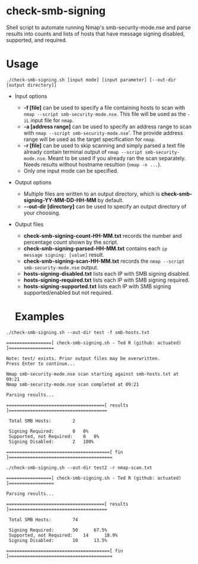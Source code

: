 # check-smb-signing
Shell script to automate running Nmap's smb-security-mode.nse and parse results into counts and lists of hosts that have message signing disabled, supported, and required.

# Usage
```
./check-smb-signing.sh [input mode] [input parameter] [--out-dir [output directory]]
```
* Input options
  - **-f [file]** can be used to specify a file containing hosts to scan with `nmap --script smb-security-mode.nse`. This file will be used as the `-iL` input file for `nmap`.
  - **-a [address range]** can be used to specify an address range to scan with `nmap --script smb-security-mode.nse`'. The provide address range will be used as the target specification for `nmap`.
  - **-r [file]** can be used to skip scanning and simply parsed a text file already contain terminal output of `nmap --script smb-security-mode.nse`. Meant to be used if you already ran the scan separately. Needs results without hostname resultion (`nmap -n ...`).
  - Only one input mode can be specified.
* Output options
  - Multiple files are written to an output directory, which is **check-smb-signing-YY-MM-DD-HH-MM** by default.
  - **--out-dir [directory]** can be used to specify an output directory of your choosing.
* Output files
  - **check-smb-signing-count-HH-MM.txt** records the number and percentage count shown by the script.
  - **check-smb-signing-parsed-HH-MM.txt** contains each `ip   message signing: [value]` result.
  - **check-smb-signing-scan-HH-MM.txt** records the `nmap --script smb-security-mode.nse` output.
  - **hosts-signing-disabled.txt** lists each IP with SMB signing disabled.
  - **hosts-signing-required.txt** lists each IP with SMB signing required.
  - **hosts-signing-supported.txt** lists each IP with SMB signing supported/enabled but not required.
  
  # Examples
```
./check-smb-signing.sh --out-dir test -f smb-hosts.txt 

=================[ check-smb-signing.sh - Ted R (github: actuated) ]=================

Note: test/ exists. Prior output files may be overwritten.
Press Enter to continue...

Nmap smb-security-mode.nse scan starting against smb-hosts.txt at 09:21
Nmap smb-security-mode.nse scan completed at 09:21

Parsing results...

=====================================[ results ]=====================================

 Total SMB Hosts: 		 2 

 Signing Required: 		 0 	 0% 
 Supported, not Required: 	 0 	 0% 
 Signing Disabled: 		 2 	 100% 

=======================================[ fin ]=======================================
```
```
./check-smb-signing.sh --out-dir test2 -r nmap-scan.txt 

=================[ check-smb-signing.sh - Ted R (github: actuated) ]=================

Parsing results...

=====================================[ results ]=====================================

 Total SMB Hosts: 		 74 

 Signing Required: 		 50 	 67.5% 
 Supported, not Required: 	 14 	 18.9% 
 Signing Disabled: 		 10 	 13.5% 

=======================================[ fin ]=======================================
```
